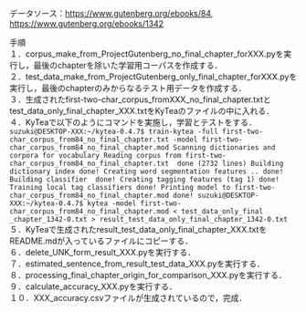 データソース：https://www.gutenberg.org/ebooks/84, https://www.gutenberg.org/ebooks/1342

手順<br>
１．corpus_make_from_ProjectGutenberg_no_final_chapter_forXXX.pyを実行し，最後のchapterを除いた学習用コーパスを作成する．<br>
２．test_data_make_from_ProjectGutenberg_only_final_chapter_forXXX.pyを実行し，最後のchapterのみからなるテスト用データを作成する．<br>
３．生成されたfirst-two-char_corpus_fromXXX_no_final_chapter.txtとtest_data_only_final_chapter_XXX.txtをKyTeaのファイルの中に入れる．<br>
４．KyTeaで以下のようにコマンドを実施し，学習とテストをする．<br>
    ```
    suzuki@DESKTOP-XXX:~/kytea-0.4.7$ train-kytea -full first-two-char_corpus_from84_no_final_chapter.txt -model first-two-char_corpus_from84_no_final_chapter.mod
    Scanning dictionaries and corpora for vocabulary
    Reading corpus from first-two-char_corpus_from84_no_final_chapter.txt  done (2732 lines)
    Building dictionary index done!
    Creating word segmentation features .. done!
    Building classifier  done!
    Creating tagging features (tag 1) done!
    Training local tag classifiers done!
    Printing model to first-two-char_corpus_from84_no_final_chapter.mod done!
    suzuki@DESKTOP-XXX:~/kytea-0.4.7$ kytea -model first-two-char_corpus_from84_no_final_chapter.mod < test_data_only_final
    _chapter_1342-0.txt > result_test_data_only_final_chapter_1342-0.txt
    ```<br>
５．KyTeaで生成されたresult_test_data_only_final_chapter_XXX.txtをREADME.mdが入っているファイルにコピーする．<br>
６．delete_UNK_form_result_XXX.pyを実行する．<br>
７．estimated_sentence_from_result_test_data_XXX.pyを実行する．<br>
８．processing_final_chapter_origin_for_comparison_XXX.pyを実行する．<br>
９．calculate_accuracy_XXX.pyを実行する．<br>
１０．XXX_accuracy.csvファイルが生成されているので，完成．<br>